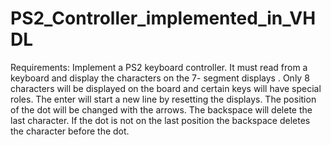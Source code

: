 # PS2_Controller_implemented_in_VHDL
Requirements:
Implement a PS2 keyboard controller. It must read from a keyboard and display the characters on the 7-
segment displays . Only 8 characters will be displayed on the board and certain keys will have special 
roles. The enter will start a new line by resetting the displays. The position of the dot will be changed 
with the arrows. The backspace will delete the last character. If the dot is not on the last position the 
backspace deletes the character before the dot.
